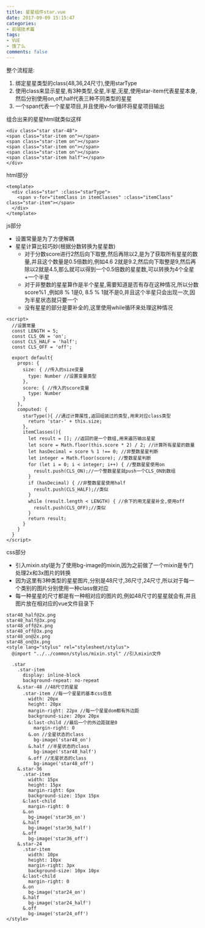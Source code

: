 ```yaml
---
title: 星星组件star.vue
date: 2017-09-09 15:15:47
categories:
- 前端技术篇
tags:
- VUE
- 饿了么
comments: false
---
```



整个流程是:

1. 绑定星星类型的class(48,36,24尺寸),使用starType
1. 使用class来显示星星,有3种类型,全星,半星,无星,使用star-item代表星星本身,然后分别使用on,off,half代表三种不同类型的星星
1. 一个span代表一个星星项目,并且使用v-for循环将星星项目输出

组合出来的星星html就类似这样


```
<div class="star star-48">
<span class="star-item on"></span>
<span class="star-item on"></span>
<span class="star-item on"></span>
<span class="star-item on"></span>
<span class="star-item half"></span>
</div>
```

html部分

```
<template>
  <div class="star" :class="starType">
    <span v-for="itemClass in itemClasses" :class="itemClass" class="star-item"></span>
  </div>
</template>
```

js部分
- 设置常量是为了方便解耦
- 星星计算比较巧妙(根据分数转换为星星数)
    - 对于分数score进行2然后向下取整,然后再除以2,是为了获取所有星星的数量,并且这个数量是0.5倍数的,例如4.6 2就是9.2,然后向下取整是9,然后再除以2就是4.5,那么就可以得到一个0.5倍数的星星数,可以转换为4个全星+一个半星
    - 对于非整数的星星算作是半个星星,需要知道是否有存在这种情况,所以分数score%1 ,例如8 % 1是0, 8.5 % 1就不是0,并且这个半星只会出现一次,因为半星状态就只要一个
    - 没有星星的部分是要补全的,这里使用while循环来处理这种情况


```
<script>
  //设置常量
  const LENGTH = 5;
  const CLS_ON = 'on';
  const CLS_HALF = 'half';
  const CLS_OFF = 'off';

  export default{
    props: {
      size: { //传入的size变量
        type: Number //设置变量类型
      },
      score: { //传入的score变量
        type: Number
      }
    },
    computed: {
      starType(){ //通过计算属性,返回组装过的类型,用来对应class类型
        return 'star-' + this.size;
      },
      itemClasses(){
        let result = []; //返回的是一个数组,用来遍历输出星星
        let score = Math.floor(this.score * 2) / 2; //计算所有星星的数量
        let hasDecimal = score % 1 !== 0; //非整数星星判断
        let integer = Math.floor(score); //整数星星判断
        for (let i = 0; i < integer; i++) { //整数星星使用on
          result.push(CLS_ON);//一个整数星星就push一个CLS_ON到数组
        }
        if (hasDecimal) { //非整数星星使用half
          result.push(CLS_HALF);//类似
        }
        while (result.length < LENGTH) { //余下的用无星星补全,使用off
          result.push(CLS_OFF);//类似
        }
        return result;
      }
    }
  }
</script>
```

css部分
- 引入mixin.styl是为了使用bg-image的mixin,因为之前做了一个mixin是专门处理2x和3x图片的转换
- 因为这里有3种类型的星星图片,分别是48尺寸,36尺寸,24尺寸,所以对于每一个类别的图片分别使用一种class做对应
- 每一种星星的尺寸都是有一种相对应的图片的,例如48尺寸的星星就会有,并且图片放在相对应的vue文件目录下


```
star48_half@2x.png
star48_half@3x.png
star48_off@2x.png
star48_off@3x.png
star48_on@2x.png
star48_on@3x.png
<style lang="stylus" rel="stylesheet/stylus">
  @import "../../common/stylus/mixin.styl" //引入mixin文件

  .star
    .star-item
      display: inline-block
      background-repeat: no-repeat
    &.star-48 //48尺寸的星星
      .star-item //每一个星星的基本css信息
        width: 20px
        height: 20px
        margin-right: 22px //每一个星星dom都有外边距
        background-size: 20px 20px
        &:last-child //最后一个的外边距就是0
          margin-right: 0
        &.on //全星状态的class
          bg-image('star48_on')
        &.half //半星状态的class
          bg-image('star48_half')
        &.off //无星状态的class
          bg-image('star48_off')
    &.star-36
      .star-item
        width: 15px
        height: 15px
        margin-right: 6px
        background-size: 15px 15px
      &:last-child
        margin-right: 0
      &.on
        bg-image('star36_on')
      &.half
        bg-image('star36_half')
      &.off
        bg-image('star36_off')
    &.star-24
      .star-item
        width: 10px
        height: 10px
        margin-right: 3px
        background-size: 10px 10px
      &:last-child
        margin-right: 0
      &.on
        bg-image('star24_on')
      &.half
        bg-image('star24_half')
      &.off
        bg-image('star24_off')
</style>
```
